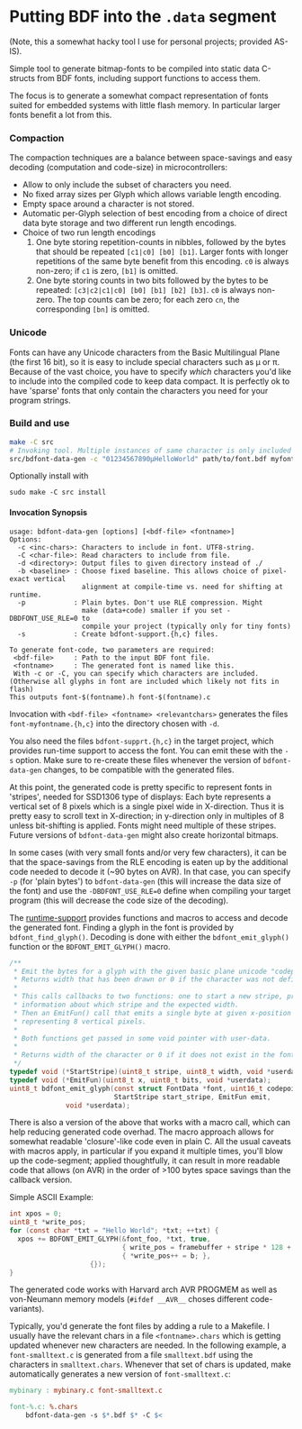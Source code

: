 Putting BDF into the `.data` segment
====================================

(Note, this a somewhat hacky tool I use for personal projects; provided AS-IS).

Simple tool to generate bitmap-fonts to be compiled into static data C-structs
from BDF fonts, including support functions to access them.

The focus is to generate a somewhat compact representation of fonts suited
for embedded systems with little flash memory. In particular larger fonts
benefit a lot from this.

### Compaction

The compaction techniques are a balance between space-savings and easy
decoding (computation and code-size) in microcontrollers:

  * Allow to only include the subset of characters you need.
  * No fixed array sizes per Glyph which allows variable length encoding.
  * Empty space around a character is not stored.
  * Automatic per-Glyph selection of best encoding from a choice of direct
    data byte storage and two different run length encodings.
  * Choice of two run length encodings
    1) One byte storing repetition-counts in nibbles, followed by
       the bytes that should be repeated `[c1|c0] [b0] [b1]`.
       Larger fonts with longer repetitions of the same byte benefit from
       this encoding. `c0` is always non-zero; if `c1` is zero, `[b1]` is
       omitted.
    2) One byte storing counts in two bits followed by the bytes to
       be repeated: `[c3|c2|c1|c0] [b0] [b1] [b2] [b3]`.
       `c0` is always non-zero. The top counts can be zero; for each
       zero `cn`, the corresponding `[bn]` is omitted.

### Unicode

Fonts can have any Unicode characters from the Basic Multilingual Plane (the
first 16 bit), so it is easy to include special characters such as μ or π.
Because of the vast choice, you have to specify _which_ characters you'd like
to include into the compiled code to keep data compact. It is perfectly
ok to have 'sparse' fonts that only contain the characters you need for
your program strings.

### Build and use
```bash
make -C src
# Invoking tool. Multiple instances of same character is only included once.
src/bdfont-data-gen -c "01234567890μHelloWorld" path/to/font.bdf myfontname
```

Optionally install with
```
sudo make -C src install
```

#### Invocation Synopsis
```
usage: bdfont-data-gen [options] [<bdf-file> <fontname>]
Options:
  -c <inc-chars>: Characters to include in font. UTF8-string.
  -C <char-file>: Read characters to include from file.
  -d <directory>: Output files to given directory instead of ./
  -b <baseline> : Choose fixed baseline. This allows choice of pixel-exact vertical
                  alignment at compile-time vs. need for shifting at runtime.
  -p            : Plain bytes. Don't use RLE compression. Might
                  make (data+code) smaller if you set -DBDFONT_USE_RLE=0 to
                  compile your project (typically only for tiny fonts)
  -s            : Create bdfont-support.{h,c} files.

To generate font-code, two parameters are required:
 <bdf-file>     : Path to the input BDF font file.
 <fontname>     : The generated font is named like this.
 With -c or -C, you can specify which characters are included.
(Otherwise all glyphs in font are included which likely not fits in flash)
This outputs font-$(fontname).h font-$(fontname).c
```

Invocation with `<bdf-file> <fontname> <relevantchars>` generates the files
`font-myfontname.{h,c}` into the directory chosen with `-d`.

You also need the files `bdfont-supprt.{h,c}` in the target project, which
provides run-time support to access the font. You can emit these with
the `-s` option. Make sure to re-create these files whenever the version
of `bdfont-data-gen` changes, to be compatible with the generated files.

At this point, the generated code is pretty specific to represent fonts in
'stripes', needed for SSD1306 type of displays: Each byte represents a vertical
set of 8 pixels which is a single pixel wide in X-direction. Thus it is pretty
easy to scroll text in X-direction; in y-direction only in
multiples of 8 unless bit-shifting is applied.
Fonts might need multiple of these stripes.
Future versions of `bdfont-data-gen` might also create horizontal bitmaps.

In some cases (with very small fonts and/or very few characters), it can be
that the space-savings from the RLE encoding is eaten up by the additional
code needed to decode it (~90 bytes on AVR). In that case, you can
specify `-p` (for 'plain bytes') to `bdfont-data-gen` (this will increase
the data size of the font) and use the `-DBDFONT_USE_RLE=0` define when
compiling your target program (this will decrease the code size of the
decoding).

The [runtime-support](./client-lib/bdfont-support.h) provides functions and
macros to access and decode the generated font.
Finding a glyph in the font is provided by `bdfont_find_glyph()`.
Decoding is done with either the `bdfont_emit_glyph()` function or the
`BDFONT_EMIT_GLYPH()` macro.

```c
/**
 * Emit the bytes for a glyph with the given basic plane unicode "codepoint"
 * Returns width that has been drawn or 0 if the character was not defined.
 *
 * This calls callbacks to two functions: one to start a new stripe, providing
 * information about which stripe and the expected width.
 * Then an EmitFun() call that emits a single byte at given x-position
 * representing 8 vertical pixels.
 *
 * Both functions get passed in some void pointer with user-data.
 *
 * Returns width of the character or 0 if it does not exist in the font.
 */
typedef void (*StartStripe)(uint8_t stripe, uint8_t width, void *userdata);
typedef void (*EmitFun)(uint8_t x, uint8_t bits, void *userdata);
uint8_t bdfont_emit_glyph(const struct FontData *font, uint16_t codepoint,
                          StartStripe start_stripe, EmitFun emit,
			  void *userdata);
```

There is also a version of the above that works with a macro call, which can
help reducing generated code overhad.
The macro approach allows for somewhat readable 'closure'-like code even in
plain C.
All the usual caveats with macros apply, in particular if you expand it
multiple times, you'll blow up the code-segment; applied thoughtfully, it can
result in more readable code that allows (on AVR) in the order of >100 bytes
space savings than the callback version.

Simple ASCII Example:
```c
int xpos = 0;
uint8_t *write_pos;
for (const char *txt = "Hello World"; *txt; ++txt) {
  xpos += BDFONT_EMIT_GLYPH(&font_foo, *txt, true,
                            { write_pos = framebuffer + stripe * 128 + xpos; },
                            { *write_pos++ = b; },
		            {});
}
```

The generated code works with Harvard arch AVR PROGMEM as well as von-Neumann
memory models (`#ifdef __AVR__` choses different code-variants).

Typically, you'd generate the font files by adding a rule to a Makefile. I
usually have the relevant chars in a file `<fontname>.chars` which is getting
updated whenever new characters are needed. In the following example, a
`font-smalltext.c` is generated from a file `smalltext.bdf` using the
characters in `smalltext.chars`. Whenever that set of chars is updated,
make automatically generates a new version of `font-smalltext.c`:


```Makefile
mybinary : mybinary.c font-smalltext.c

font-%.c: %.chars
	bdfont-data-gen -s $*.bdf $* -C $<
```